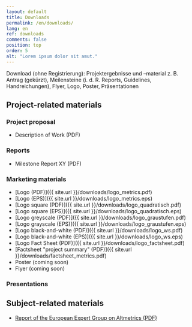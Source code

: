 ```yaml
---
layout: default
title: Downloads
permalink: /en/downloads/
lang: en
ref: downloads
comments: false
position: top
order: 5
alt: "Lorem ipsum dolor sit amut."
---
```

Download (ohne Registrierung): Projektergebnisse und –material z. B. Antrag (gekürzt), Meilensteine (i. d. R. Reports, Guidelines, Handreichungen), Flyer, Logo, Poster, Präsentationen

## Project-related materials  

### Project proposal  
* Description of Work (PDF)   

### Reports  
* Milestone Report XY (PDF)  

### Marketing materials  
* [Logo (PDF)]({{ site.url }}/downloads/logo_metrics.pdf)  
* [Logo (EPS)]({{ site.url }}/downloads/logo_metrics.eps)  
* [Logo square (PDF)]({{ site.url }}/downloads/logo_quadratisch.pdf)  
* [Logo square (EPS)]({{ site.url }}/downloads/logo_quadratisch.eps)  
* [Logo greyscale (PDF)]({{ site.url }}/downloads/logo_graustufen.pdf)  
* [Logo grayscale (EPS)]({{ site.url }}/downloads/logo_graustufen.eps)  
* [Logo black-and-white (PDF)]({{ site.url }}/downloads/logo_ws.pdf)  
* [Logo black-and-white (EPS)]({{ site.url }}/downloads/logo_ws.eps)  
* [Logo Fact Sheet (PDF)]({{ site.url }}/downloads/logo_factsheet.pdf)   
* [Factsheet "project summary" (PDF)]({{ site.url }}/downloads/factsheet_metrics.pdf)  
* Poster (coming soon)  
* Flyer (coming soon) 

### Presentations  

## Subject-related materials
* [Report of the European Expert Group on Altmetrics (PDF)](https://ec.europa.eu/research/openscience/pdf/report.pdf#view=fit&pagemode=none)
